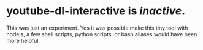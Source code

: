 # youtube-dl-interactive is _inactive_. 

This was just an experiment. Yes it was possible make this tiny tool with nodejs, a few shell scripts, python scripts, or bash aliases would have been more helpful. 


